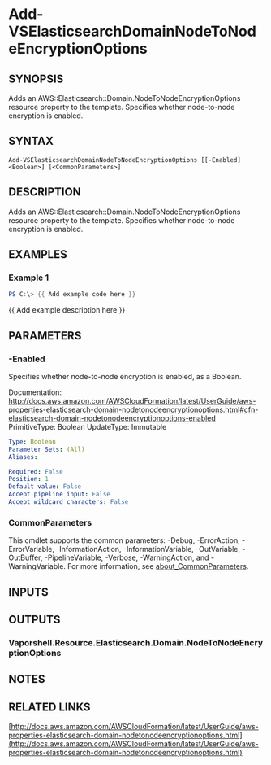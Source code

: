 # Add-VSElasticsearchDomainNodeToNodeEncryptionOptions

## SYNOPSIS
Adds an AWS::Elasticsearch::Domain.NodeToNodeEncryptionOptions resource property to the template.
Specifies whether node-to-node encryption is enabled.

## SYNTAX

```
Add-VSElasticsearchDomainNodeToNodeEncryptionOptions [[-Enabled] <Boolean>] [<CommonParameters>]
```

## DESCRIPTION
Adds an AWS::Elasticsearch::Domain.NodeToNodeEncryptionOptions resource property to the template.
Specifies whether node-to-node encryption is enabled.

## EXAMPLES

### Example 1
```powershell
PS C:\> {{ Add example code here }}
```

{{ Add example description here }}

## PARAMETERS

### -Enabled
Specifies whether node-to-node encryption is enabled, as a Boolean.

Documentation: http://docs.aws.amazon.com/AWSCloudFormation/latest/UserGuide/aws-properties-elasticsearch-domain-nodetonodeencryptionoptions.html#cfn-elasticsearch-domain-nodetonodeencryptionoptions-enabled
PrimitiveType: Boolean
UpdateType: Immutable

```yaml
Type: Boolean
Parameter Sets: (All)
Aliases:

Required: False
Position: 1
Default value: False
Accept pipeline input: False
Accept wildcard characters: False
```

### CommonParameters
This cmdlet supports the common parameters: -Debug, -ErrorAction, -ErrorVariable, -InformationAction, -InformationVariable, -OutVariable, -OutBuffer, -PipelineVariable, -Verbose, -WarningAction, and -WarningVariable. For more information, see [about_CommonParameters](http://go.microsoft.com/fwlink/?LinkID=113216).

## INPUTS

## OUTPUTS

### Vaporshell.Resource.Elasticsearch.Domain.NodeToNodeEncryptionOptions
## NOTES

## RELATED LINKS

[http://docs.aws.amazon.com/AWSCloudFormation/latest/UserGuide/aws-properties-elasticsearch-domain-nodetonodeencryptionoptions.html](http://docs.aws.amazon.com/AWSCloudFormation/latest/UserGuide/aws-properties-elasticsearch-domain-nodetonodeencryptionoptions.html)

